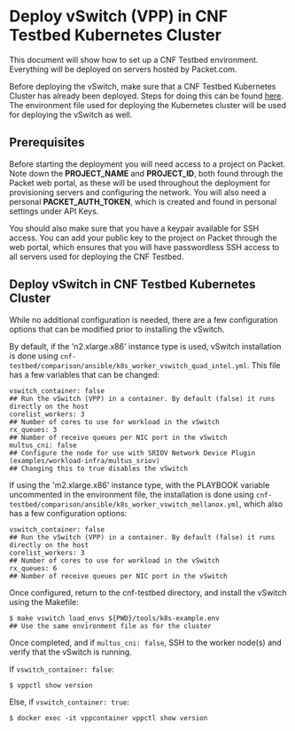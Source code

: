 # Deploy vSwitch (VPP) in CNF Testbed Kubernetes Cluster

This document will show how to set up a CNF Testbed environment. Everything will be deployed on servers hosted by Packet.com.

Before deploying the vSwitch, make sure that a CNF Testbed Kubernetes Cluster has already been deployed. Steps for doing this can be found [here](new_deploy_cnf_testbed_k8s.md). The environment file used for deploying the Kubernetes cluster will be used for deploying the vSwitch as well.

## Prerequisites
Before starting the deployment you will need access to a project on Packet. Note down the **PROJECT_NAME** and **PROJECT_ID**, both 
found through the Packet web portal, as these will be used throughout the deployment for provisioning servers and configuring the network. You will also need a personal **PACKET_AUTH_TOKEN**, which is created and found in personal settings under API Keys.

You should also make sure that you have a keypair available for SSH access. You can add your public key to the project on Packet through the web portal, which ensures that you will have passwordless SSH access to all servers used for deploying the CNF Testbed.

## Deploy vSwitch in CNF Testbed Kubernetes Cluster

While no additional configuration is needed, there are a few configuration options that can be modified prior to installing the vSwitch.

By default, if the 'n2.xlarge.x86' instance type is used, vSwitch installation is done using  `cnf-testbed/comparison/ansible/k8s_worker_vswitch_quad_intel.yml`. This file has a few variables that can be changed:
```
vswitch_container: false
## Run the vSwitch (VPP) in a container. By default (false) it runs directly on the host
corelist_workers: 3
## Number of cores to use for workload in the vSwitch
rx_queues: 3
## Number of receive queues per NIC port in the vSwitch
multus_cni: false
## Configure the node for use with SRIOV Network Device Plugin (examples/workload-infra/multus_sriov)
## Changing this to true disables the vSwitch
```

If using the 'm2.xlarge.x86' instance type, with the PLAYBOOK variable uncommented in the environment file, the installation is done using `cnf-testbed/comparison/ansible/k8s_worker_vswitch_mellanox.yml`, which also has a few configuration options:
```
vswitch_container: false
## Run the vSwitch (VPP) in a container. By default (false) it runs directly on the host
corelist_workers: 3
## Number of cores to use for workload in the vSwitch
rx_queues: 6
## Number of receive queues per NIC port in the vSwitch
```

Once configured, return to the cnf-testbed directory, and install the vSwitch using the Makefile:
```
$ make vswitch load_envs ${PWD}/tools/k8s-example.env
## Use the same environment file as for the cluster
```

Once completed, and if `multus_cni: false`, SSH to the worker node(s) and verify that the vSwitch is running.

If `vswitch_container: false`:
```
$ vppctl show version
```

Else, if `vswitch_container: true`:
```
$ docker exec -it vppcontainer vppctl show version
```
